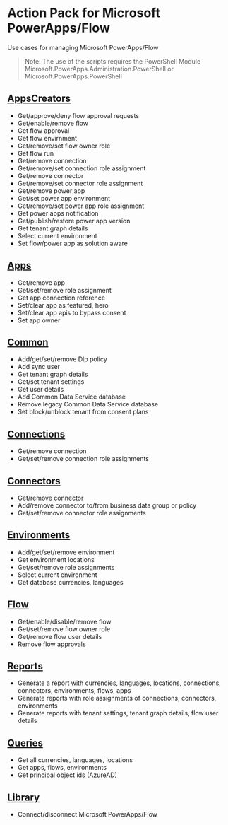 # Action Pack for Microsoft PowerApps/Flow 
Use cases for managing Microsoft PowerApps/Flow

> Note: The use of the scripts requires the PowerShell Module Microsoft.PowerApps.Administration.PowerShell or Microsoft.PowerApps.PowerShell

## [AppsCreators](./AppsCreators)
+ Get/approve/deny flow approval requests
+ Get/enable/remove flow
+ Get flow approval
+ Get flow envirnment
+ Get/remove/set flow owner role
+ Get flow run
+ Get/remove connection
+ Get/remove/set connection role assignment
+ Get/remove connector
+ Get/remove/set connector role assignment
+ Get/remove power app
+ Get/set power app environment
+ Get/remove/set power app role assignment
+ Get power apps notification
+ Get/publish/restore power app version
+ Get tenant graph details
+ Select current environment
+ Set flow/power app as solution aware

## [Apps](./Apps)

+ Get/remove app
+ Get/set/remove role assignment
+ Get app connection reference
+ Set/clear app as featured, hero
+ Set/clear app apis to bypass consent
+ Set app owner

## [Common](./Commn)

+ Add/get/set/remove Dlp policy
+ Add sync user
+ Get tenant graph details
+ Get/set tenant settings
+ Get user details
+ Add Common Data Service database
+ Remove legacy Common Data Service database
+ Set block/unblock tenant from consent plans

## [Connections](./Connections)

+ Get/remove connection
+ Get/set/remove connection role assignments

## [Connectors](./Connectors)

+ Get/remove connector
+ Add/remove connector to/from business data group or policy
+ Get/set/remove connector role assignments

## [Environments](./Environments)

+ Add/get/set/remove environment
+ Get environment locations
+ Get/set/remove role assignments
+ Select current environment
+ Get database currencies, languages

## [Flow](./Flow)

+ Get/enable/disable/remove flow
+ Get/set/remove flow owner role
+ Get/remove flow user details
+ Remove flow approvals

## [Reports](./_REPORTS_)

+ Generate a report with currencies, languages, locations, connections, connectors, environments, flows, apps
+ Generate reports with role assignments of connections, connectors, environments
+ Generate reports with tenant settings, tenant graph details, flow user details

## [Queries](./_QUERY_)

+ Get all currencies, languages, locations
+ Get apps, flows, environments
+ Get principal object ids (AzureAD)

## [Library](./_LIB_)

+ Connect/disconnect Microsoft PowerApps/Flow